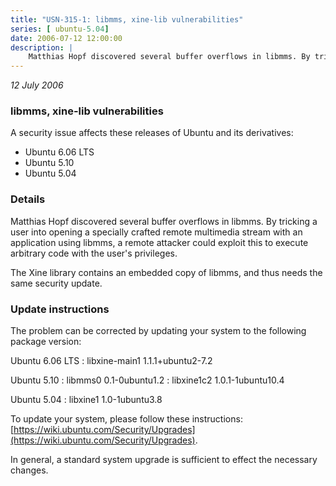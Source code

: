 ```yaml
---
title: "USN-315-1: libmms, xine-lib vulnerabilities"
series: [ ubuntu-5.04]
date: 2006-07-12 12:00:00
description: |
    Matthias Hopf discovered several buffer overflows in libmms. By tricking a user into opening a specially crafted remote multimedia stream with an application using libmms, a remote attacker could exploit this to execute arbitrary code with the user&#39;s privileges.
--- 
```

 
 

*12 July 2006*

### libmms, xine-lib vulnerabilities

A security issue affects these releases of Ubuntu and its derivatives:

* Ubuntu 6.06 LTS
* Ubuntu 5.10
* Ubuntu 5.04

### Details

Matthias Hopf discovered several buffer overflows in libmms. By tricking a user into opening a specially crafted remote multimedia stream with an application using libmms, a remote attacker could exploit this to execute arbitrary code with the user&#39;s privileges.

The Xine library contains an embedded copy of libmms, and thus needs the same security update.

### Update instructions

The problem can be corrected by updating your system to the following package version:

Ubuntu 6.06 LTS
 : libxine-main1 <span>1.1.1+ubuntu2-7.2</span>

Ubuntu 5.10
 : libmms0 <span>0.1-0ubuntu1.2</span>
 : libxine1c2 <span>1.0.1-1ubuntu10.4</span>

Ubuntu 5.04
 : libxine1 <span>1.0-1ubuntu3.8</span>

To update your system, please follow these instructions: [https://wiki.ubuntu.com/Security/Upgrades](https://wiki.ubuntu.com/Security/Upgrades).

In general, a standard system upgrade is sufficient to effect the necessary changes.

